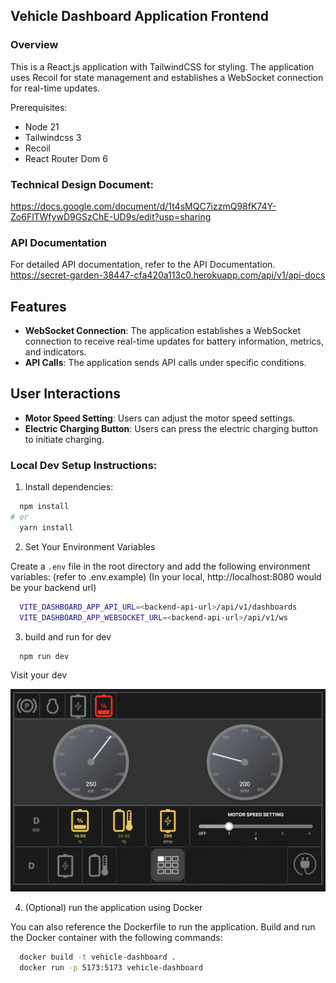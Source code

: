 ## Vehicle Dashboard Application Frontend

### Overview

This is a React.js application with TailwindCSS for styling. The application uses Recoil for state management and establishes a WebSocket connection for real-time updates.

Prerequisites:

- Node 21
- Tailwindcss 3
- Recoil
- React Router Dom 6

### Technical Design Document:

https://docs.google.com/document/d/1t4sMQC7izzmQ98fK74Y-Zo6FlTWfywD9GSzChE-UD9s/edit?usp=sharing

### API Documentation

For detailed API documentation, refer to the API Documentation.
https://secret-garden-38447-cfa420a113c0.herokuapp.com/api/v1/api-docs

## Features

- **WebSocket Connection**: The application establishes a WebSocket connection to receive real-time updates for battery information, metrics, and indicators.
- **API Calls**: The application sends API calls under specific conditions.

## User Interactions

- **Motor Speed Setting**: Users can adjust the motor speed settings.
- **Electric Charging Button**: Users can press the electric charging button to initiate charging.

### Local Dev Setup Instructions:

1. Install dependencies:

```bash
  npm install
# or
  yarn install
```

2. Set Your Environment Variables

Create a `.env` file in the root directory and add the following environment variables: (refer to .env.example)
(In your local, http://localhost:8080 would be your backend url)
```bash
  VITE_DASHBOARD_APP_API_URL=<backend-api-url>/api/v1/dashboards
  VITE_DASHBOARD_APP_WEBSOCKET_URL=<backend-api-url>/api/v1/ws
```

3. build and run for dev

```bash
  npm run dev
```

Visit your dev

![alt text](image.png)

4. (Optional) run the application using Docker

You can also reference the Dockerfile to run the application. Build and run the Docker container with the following commands:

```bash
  docker build -t vehicle-dashboard .
  docker run -p 5173:5173 vehicle-dashboard
```
